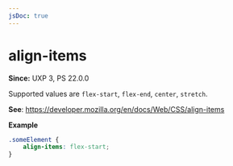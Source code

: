 ```yaml
---
jsDoc: true
---
```

# align-items

**Since:** UXP 3, PS 22.0.0

Supported values are `flex-start`, `flex-end`, `center`, `stretch`.

**See**: https://developer.mozilla.org/en/docs/Web/CSS/align-items

**Example**

```css
.someElement {
    align-items: flex-start;
}
```

